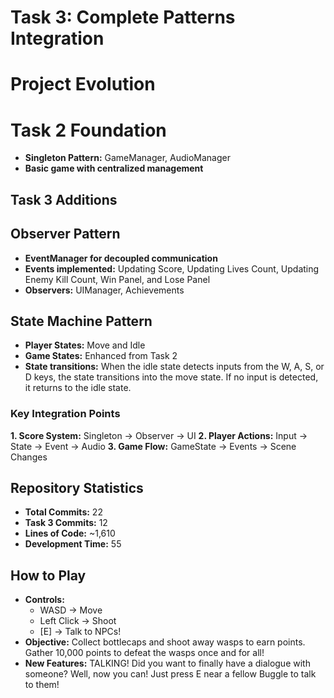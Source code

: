 # Task 3: Complete Patterns Integration

# Project Evolution
# Task 2 Foundation
- **Singleton Pattern:** GameManager, AudioManager
- **Basic game with centralized management**

## Task 3 Additions
## Observer Pattern
- **EventManager for decoupled communication**
- **Events implemented:** Updating Score, Updating Lives Count, Updating Enemy Kill Count, Win Panel, and Lose Panel
- **Observers:** UIManager, Achievements

## State Machine Pattern
- **Player States:** Move and Idle
- **Game States:** Enhanced from Task 2
- **State transitions:** When the idle state detects inputs from the W, A, S, or D keys, the state transitions into the move state. If no input is detected, it returns to the idle state.

### Key Integration Points
**1. Score System:** Singleton → Observer → UI
**2. Player Actions:** Input → State → Event → Audio
**3. Game Flow:** GameState → Events → Scene Changes

## Repository Statistics
- **Total Commits:** 22
- **Task 3 Commits:** 12
- **Lines of Code:** ~1,610
- **Development Time:** 55

## How to Play
- **Controls:**
  - WASD -> Move
  - Left Click -> Shoot
  - [E] -> Talk to NPCs!
- **Objective:** Collect bottlecaps and shoot away wasps to earn points. Gather 10,000 points to defeat the wasps once and for all!
- **New Features:** TALKING! Did you want to finally have a dialogue with someone? Well, now you can! Just press E near a fellow Buggle to talk to them!
